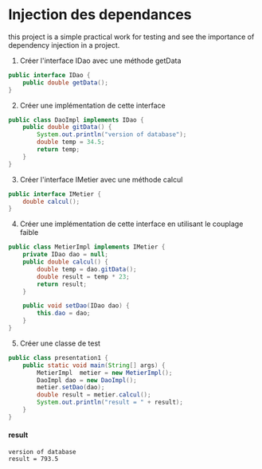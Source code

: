 # Injection des dependances
 this project is a simple practical work for testing and see the importance of dependency injection in a project.
1. Créer l'interface IDao avec une méthode getData
```java
public interface IDao {
    public double getData();
}
```
2. Créer une implémentation de cette interface
```java
public class DaoImpl implements IDao {
    public double gitData() {
        System.out.println("version of database");
        double temp = 34.5;
        return temp;
    }
}
```
3. Créer l'interface IMetier avec une méthode calcul
```java
public interface IMetier {
    double calcul();
}
```
4. Créer une implémentation de cette interface en utilisant le couplage faible
```java
public class MetierImpl implements IMetier {
    private IDao dao = null;
    public double calcul() {
        double temp = dao.gitData();
        double result = temp * 23;
        return result;
    }

    public void setDao(IDao dao) {
        this.dao = dao;
    }
}
```
5. Créer une classe de test
```java
public class presentation1 {
    public static void main(String[] args) {
        MetierImpl  metier = new MetierImpl();
        DaoImpl dao = new DaoImpl();
        metier.setDao(dao);
        double result = metier.calcul();
        System.out.println("result = " + result);
    }
}
```
#### result
```text
version of database
result = 793.5
```